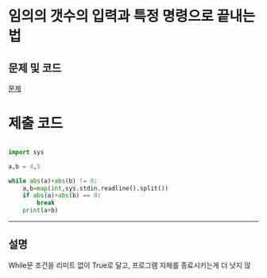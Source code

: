 임의의 갯수의 입력과 특정 명령으로 끝내는 법
=======

문제 및 코드
-----
[문제](https://www.acmicpc.net/problem/10952)




# 제출 코드

``` python

import sys

a,b = 4,5

while abs(a)+abs(b) != 0:
    a,b=map(int,sys.stdin.readline().split())
    if abs(a)+abs(b) == 0:
        break
    print(a+b)


```


- - - - - 

설명
------
While문 조건을 리미트 없이 True로 달고, 프로그램 자체를 종료시키는게 더 낫지 않
